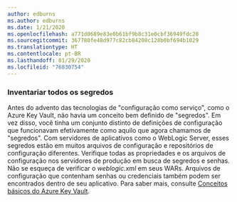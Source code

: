 ```yaml
---
author: edburns
ms.author: edburns
ms.date: 1/21/2020
ms.openlocfilehash: a771d0689e83e0b61bf9b8c31e0cbf36949fdc20
ms.sourcegitcommit: 367780fe48d977c82cb84208c128b0bf694b1029
ms.translationtype: HT
ms.contentlocale: pt-BR
ms.lasthandoff: 01/29/2020
ms.locfileid: "76830754"
---
```

### <a name="inventory-all-secrets"></a>Inventariar todos os segredos

Antes do advento das tecnologias de "configuração como serviço", como o Azure Key Vault, não havia um conceito bem definido de "segredos". Em vez disso, você tinha um conjunto distinto de definições de configuração que funcionavam efetivamente como aquilo que agora chamamos de "segredos". Com servidores de aplicativos como o WebLogic Server, esses segredos estão em muitos arquivos de configuração e repositórios de configuração diferentes. Verifique todas as propriedades e os arquivos de configuração nos servidores de produção em busca de segredos e senhas. Não se esqueça de verificar o *weblogic.xml* em seus WARs. Arquivos de configuração que contenham senhas ou credenciais também podem ser encontrados dentro de seu aplicativo. Para saber mais, consulte [Conceitos básicos do Azure Key Vault](/azure/key-vault/basic-concepts).
